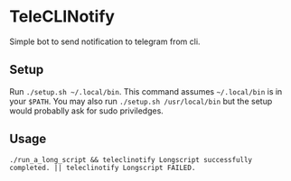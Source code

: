 # TeleCLINotify

Simple bot to send notification to telegram from cli.

## Setup
Run `./setup.sh ~/.local/bin`. This command assumes `~/.local/bin` is in your `$PATH`. You may also run `./setup.sh /usr/local/bin` but the setup would probablly ask for sudo priviledges.

## Usage
```
./run_a_long_script && teleclinotify Longscript successfully completed. || teleclinotify Longscript FAILED.
```